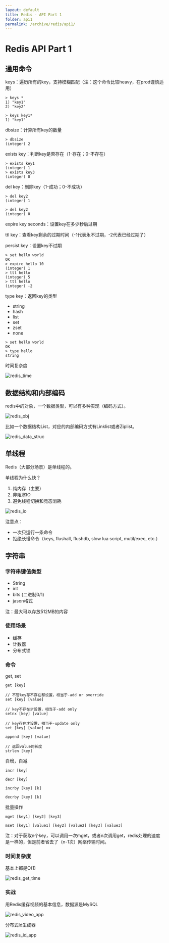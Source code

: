 ```yaml
---
layout: default
title: Redis - API Part 1
folder: api1
permalink: /archive/redis/api1/
---
```


# Redis API Part 1

## 通用命令

keys：遍历所有的key，支持模糊匹配（注：这个命令比较heavy，在prod谨慎适用）

~~~
> keys *
1) "key1"
2) "key2"

> keys key1*
1) "key1"
~~~

dbsize：计算所有key的数量

~~~
> dbsize
(integer) 2
~~~

exists key：判断key是否存在（1-存在；0-不存在）

~~~
> exists key1
(integer) 1
> exists key3
(integer) 0
~~~

del key：删除key（1-成功；0-不成功）

~~~
> del key2
(integer) 1

> del key2
(integer) 0
~~~

expire key seconds：设置key在多少秒后过期

ttl key：查看key剩余的过期时间（-1代表永不过期，-2代表已经过期了）

persist key：设置key不过期

~~~
> set hello world
OK
> expire hello 10
(integer) 1
> ttl hello
(integer) 5
> ttl hello
(integer) -2
~~~

type key：返回key的类型
- string
- hash
- list
- set
- zset
- none

~~~
> set hello world
OK
> type hello
string
~~~

时间复杂度

![redis_time](img/redis_time.png)

## 数据结构和内部编码

redis中的对象，一个数据类型，可以有多种实现（编码方式）。

![redis_obj](img/redis_obj.png)

比如一个数据结构List，对应的内部编码方式有Linklist或者Ziplist。

![redis_data_struc](img/redis_data_struc.png)

## 单线程

Redis（大部分场景）是单线程的。

单线程为什么快？

1. 纯内存（主要）
2. 非阻塞IO
3. 避免线程切换和竞态消耗

![redis_io](img/redis_io.png)

注意点：
- 一次只运行一条命令
- 拒绝长慢命令（keys, flushall, flushdb, slow lua script, mutil/exec, etc.）

## 字符串

### 字符串键值类型

- String
- int
- bits (二进制0/1)
- jason格式

注：最大可以存放512MB的内容

### 使用场景

- 缓存
- 计数器
- 分布式锁

### 命令

get, set

~~~
get [key]

// 不管key存不存在都设置，相当于-add or override
set [key] [value]

// key不存在才设置，相当于-add only
setnx [key] [value]

// key存在才设置，相当于-update only
set [key] [value] xx

append [key] [value]

// 返回value的长度
strlen [key]
~~~

自增，自减

~~~
incr [key]

decr [key]

incrby [key] [k]

decrby [key] [k]
~~~

批量操作

~~~
mget [key1] [key2] [key3]

mset [key1] [value1] [key2] [value2] [key3] [value3]
~~~

注：对于获取n个key，可以调用一次mget，或者n次调用get，redis处理的速度是一样的，但是前者省去了（n-1次）网络传输时间。

### 时间复杂度

基本上都是O(1)

![redis_get_time](img/redis_get_time.png)

### 实战

用Redis缓存视频的基本信息，数据源是MySQL

![redis_video_app](img/redis_video_app.png)

分布式Id生成器

![redis_id_app](img/redis_id_app.png)
